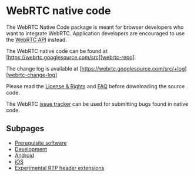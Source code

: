 # WebRTC native code

The WebRTC Native Code package is meant for browser developers who want to
integrate WebRTC. Application developers are encouraged to use the [WebRTC
API][webrtc-api] instead.

[webrtc-api]: http://dev.w3.org/2011/webrtc/editor/webrtc.html

The WebRTC native code can be found at
[https://webrtc.googlesource.com/src][webrtc-repo].

[webrtc-repo]: https://webrtc.googlesource.com/src/

The change log is available at
[https://webrtc.googlesource.com/src/+log][webrtc-change-log]

[webrtc-change-log]: https://webrtc.googlesource.com/src/+log

Please read the [License & Rights][webrtc-license] and [FAQ][webrtc-faq]
before downloading the source code.

[webrtc-license]: https://webrtc.org/support/license
[webrtc-faq]: https://webrtc.googlesource.com/src/+/main/docs/faq.md

The WebRTC [issue tracker][webrtc-issue-tracker] can be used for submitting
bugs found in native code.

[webrtc-issue-tracker]: https://bugs.webrtc.org

## Subpages

* [Prerequisite software][webrtc-prerequitite-sw]
* [Development][webrtc-development]
* [Android][webtc-android-development]
* [iOS][webrtc-ios-development]
* [Experimental RTP header extensions][rtp-hdrext]

[webrtc-prerequitite-sw]: https://webrtc.googlesource.com/src/+/main/docs/native-code/development/prerequisite-sw/
[webrtc-development]: https://webrtc.googlesource.com/src/+/main/docs/native-code/development/
[webtc-android-development]: https://webrtc.googlesource.com/src/+/main/docs/native-code/android/
[webrtc-ios-development]: https://webrtc.googlesource.com/src/+/main/docs/native-code/ios/
[rtp-hdrext]: https://webrtc.googlesource.com/src/+/main/docs/native-code/rtp-hdrext/
